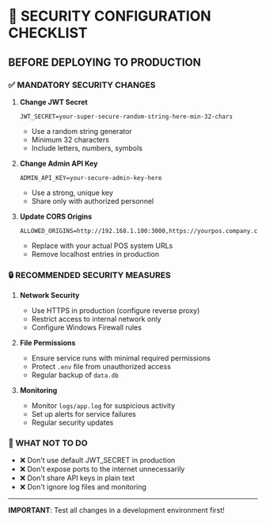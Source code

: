 # 🚨 SECURITY CONFIGURATION CHECKLIST

## BEFORE DEPLOYING TO PRODUCTION

### ✅ MANDATORY SECURITY CHANGES

1. **Change JWT Secret**
   ```
   JWT_SECRET=your-super-secure-random-string-here-min-32-chars
   ```
   - Use a random string generator
   - Minimum 32 characters
   - Include letters, numbers, symbols

2. **Change Admin API Key**
   ```
   ADMIN_API_KEY=your-secure-admin-key-here
   ```
   - Use a strong, unique key
   - Share only with authorized personnel

3. **Update CORS Origins**
   ```
   ALLOWED_ORIGINS=http://192.168.1.100:3000,https://yourpos.company.com
   ```
   - Replace with your actual POS system URLs
   - Remove localhost entries in production

### 🔒 RECOMMENDED SECURITY MEASURES

1. **Network Security**
   - Use HTTPS in production (configure reverse proxy)
   - Restrict access to internal network only
   - Configure Windows Firewall rules

2. **File Permissions**
   - Ensure service runs with minimal required permissions
   - Protect `.env` file from unauthorized access
   - Regular backup of `data.db`

3. **Monitoring**
   - Monitor `logs/app.log` for suspicious activity
   - Set up alerts for service failures
   - Regular security updates

### 🚫 WHAT NOT TO DO

- ❌ Don't use default JWT_SECRET in production
- ❌ Don't expose ports to the internet unnecessarily
- ❌ Don't share API keys in plain text
- ❌ Don't ignore log files and monitoring

---
**IMPORTANT**: Test all changes in a development environment first!